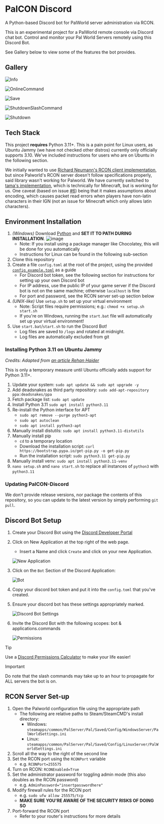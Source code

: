 # PalCON Discord
A Python-based Discord bot for PalWorld server administration via RCON.

This is an experimental project for a PalWorld remote console via Discord chat bot.
Control and monitor your Pal World Servers remotely using this Discord Bot.

See Gallery below to view some of the features the bot provides.

## Gallery

![Info](https://github.com/KOOKIIEStudios/PalCON-Discord/assets/58405975/a3a75e93-7b67-408b-8b53-93470dba9a0f)

![OnlineCommand](https://media.discordapp.net/attachments/1025357797937905746/1201312320371036170/image.png?ex=65c95c48&is=65b6e748&hm=1e36f1ec857df19f623663f5157f213f7340bb3e78033c8af263c78d7692607f&=&format=webp&quality=lossless)

![Save](https://github.com/KOOKIIEStudios/PalCON-Discord/assets/58405975/7d518b99-067a-4452-a5d9-4cd02d755b90)

![ShutdownSlashCommand](https://github.com/KOOKIIEStudios/PalCON-Discord/assets/58405975/efde4aec-a07d-48f1-80be-894548c5267c)

![Shutdown](https://github.com/KOOKIIEStudios/PalCON-Discord/assets/58405975/e1127f4d-46bf-40f3-bb07-9047dae4d50f)

## Tech Stack
This project **requires** Python 3.11+. This is a pain point for Linux users, as Ubuntu Jammy (we have not checked other distros) currently only officially supports 3.10. We've included instructions for users who are on Ubuntu in the following section.

We initially wanted to use [Richard Neumann's RCON client implementation](https://pypi.org/project/rcon/), 
but since Palworld's RCON server doesn't follow specifications properly, said library wasn't working for Palworld. 
We have currently switched to [tama's implementation](https://github.com/ttk1/py-rcon), which is technically for Minecraft, but is working for us. One caveat (based on issue [#6](https://github.com/KOOKIIEStudios/PalCON-Discord/issues/6)) being that it makes assumptions about encoding, which causes packet read errors when players have non-latin characters in their IGN (not an issue for Minecraft which only allows latin characters).

## Environment Installation
1. *(Windows)* Download [Python](https://www.python.org/downloads/) and **SET IT TO PATH DURING INSTALLATION**.
   ![image](https://github.com/KOOKIIEStudios/PalCON-Discord/assets/58405975/abe48ef4-01bb-45d7-81ba-d9b6a38846e0)
   - Note: If you install using a package manager like Chocolatey, this will be done for you automatically
   - Instructions for Linux can be found in the following sub-section
2. Clone this repository
3. Create a file `config.toml` at the root of the project, using the provided [`config_example.toml`](https://github.com/KOOKIIEStudios/PalCON-Discord/blob/main/config_example.toml) as a guide
   - For Discord bot token, see the following section for instructions for setting up your own Discord bot
   - For IP address, use the public IP of your game server if the Discord bot is not on the same machine; otherwise `localhost` is fine
   - For port and password, see the RCON server set-up section below
4. *(UNIX-like)* Use `setup.sh` to set up your virtual environment
      - Note: Script files require permissions; e.g.: `chmod +x setup.sh start.sh`
      - If you're on Windows, running the `start.bat` file will automatically set up your virtual environment!
5. Use `start.bat`/`start.sh` to run the Discord Bot!
    - Log files are saved to `/logs` and rotated at midnight.
    - Log files are automatically excluded from git

### Installing Python 3.11 on Ubuntu Jammy
*Credits: Adapted from [an article Rehan Haider](https://cloudbytes.dev/snippets/upgrade-python-to-latest-version-on-ubuntu-linux)*

This is only a temporary measure until Ubuntu officially adds support for Python 3.11+.

1. Update your system: `sudo apt update && sudo apt upgrade -y`
2. Add deadsnakes as third party repository: `sudo add-apt-repository ppa:deadsnakes/ppa`
3. Fetch package list: `sudo apt update`
4. Install Python 3.11 `sudo apt install python3.11`
5. Re-install the Python interface for APT
   - `sudo apt remove --purge python3-apt`
   - `sudo apt autoclean`
   - `sudo apt install python3-apt`
6. Manually install distutils: `sudo apt install python3.11-distutils`
7. Manually install pip
   - `cd` to a temporary location
   - Download the installation script: `curl https://bootstrap.pypa.io/get-pip.py -o get-pip.py` 
   - Run the installation script: `sudo python3.11 get-pip.py`
8. Manually install venv: `sudo apt install python3.11-venv`
9. `nano setup.sh` and `nano start.sh` to replace all instances of `python3` with `python3.11`

### Updating PalCON-Discord
We don't provide release versions, nor package the contents of this repository, 
so you can update to the latest version by simply performing `git pull`.

## Discord Bot Setup
1. Create your Discord Bot using the [Discord Developer Portal](https://discord.com/developers/applications)
2. Click on New Application at the top right of the web page.
    - Insert a Name and click `Create` and click on your new Application.
  
    ![New Application](https://media.discordapp.net/attachments/631249406775132182/1201295694728798269/image.png?ex=65c94ccc&is=65b6d7cc&hm=c337d19900fd088f2551ca4aa1efa2195ee503b831f5d0007a5e3a794069cd80&=&format=webp&quality=lossless&width=1067&height=174)
3. Click on the `Bot` Section of the Discord Application:

    ![Bot](https://media.discordapp.net/attachments/631249406775132182/1201296343415652432/image.png?ex=65c94d67&is=65b6d867&hm=2e1a062af0f0b3a85b50279afdfb5c4b0ef84c62d1641c258013300706206a04&=&format=webp&quality=lossless&width=1067&height=333)
4. Copy your discord bot token and put it into the `config.toml` that you've created.
5. Ensure your discord bot has these settings appropriately marked.

    ![Discord Bot Settings](https://media.discordapp.net/attachments/631249406775132182/1201297358776975411/image.png?ex=65c94e59&is=65b6d959&hm=211219c172e981c06631b10fca34eedd1fb9c78b8f6293e39d79dba118cd3857&=&format=webp&quality=lossless&width=1023&height=557)
6. Invite the Discord Bot with the following scopes: bot & applications.commands
   
   ![Permissions](https://media.discordapp.net/attachments/631249406775132182/1201297573403701379/image.png?ex=65c94e8c&is=65b6d98c&hm=c6a248e6a2a91cc45f3a99c6f3959306363a7eb14751ae15a62794300718b663&=&format=webp&quality=lossless&width=1067&height=363)
> [!TIP]
Use a [Discord Permissions Calculator](https://discord.com/developers/applications/1201282683205062676/oauth2/url-generator) to make your life easier!

> [!IMPORTANT]
Do note that the slash commands may take up to an hour to propagate for ALL servers the bot is on.


## RCON Server Set-up
1. Open the Palworld configuration file using the appropriate path
   - The following are relative paths to Steam/SteamCMD's install directory: 
     - Windows: `steamapps/common/PalServer/Pal/Saved/Config/WindowsServer/PalWorldSettings.ini`
     - Linux: `steamapps/common/PalServer/Pal/Saved/Config/LinuxServer/PalWorldSettings.ini`
2. Scroll all the way to the right of the second line
3. Set the RCON port using the `RCONPort` variable
   - e.g. `RCONPort=255575`
4. Turn on RCON: `RCONEnabled=True`
5. Set the administrator password for toggling admin mode (this also doubles as the RCON password)
   - e.g. `AdminPassword="insertpasswordhere"`
6. Modify firewall rules for the RCON port
   - e.g. `sudo ufw allow 255575/tcp`
   - **MAKE SURE YOU'RE AWARE OF THE SECURITY RISKS OF DOING SO**
7. Port-forward the RCON port
   - Refer to your router's instructions for more details
